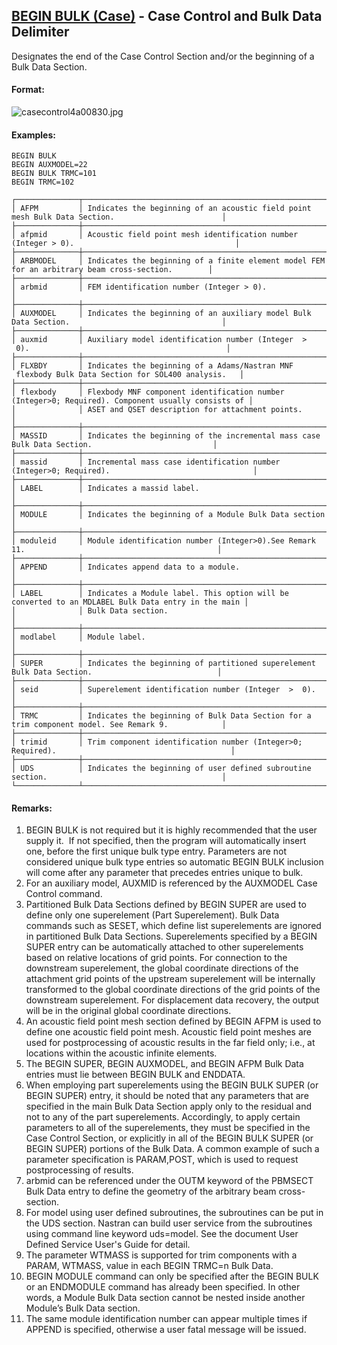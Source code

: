 ## [BEGIN BULK (Case)](https://nexus.hexagon.com/documentationcenter/bundle/MSC_Nastran_2022.4/page/Nastran_Combined_Book/qrg/casecontrol4a/TOC.BEGIN.BULK.Case.xhtml) - Case Control and Bulk Data Delimiter

Designates the end of the Case Control Section and/or the beginning of a Bulk Data Section.

#### Format:

![casecontrol4a00830.jpg](https://help-be.hexagonmi.com/bundle/MSC_Nastran_2022.4/page/Nastran_Combined_Book/qrg/casecontrol4a/../../../assets/casecontrol4a00830.jpg?_LANG=enus)  

#### Examples:

```nastran
BEGIN BULK
BEGIN AUXMODEL=22
BEGIN BULK TRMC=101
BEGIN TRMC=102
```

```text
┌──────────────┬───────────────────────────────────────────────────────────────────────────────────────────────────┐
│ AFPM         │ Indicates the beginning of an acoustic field point mesh Bulk Data Section.                        │
├──────────────┼───────────────────────────────────────────────────────────────────────────────────────────────────┤
│ afpmid       │ Acoustic field point mesh identification number (Integer > 0).                                    │
├──────────────┼───────────────────────────────────────────────────────────────────────────────────────────────────┤
│ ARBMODEL     │ Indicates the beginning of a finite element model FEM for an arbitrary beam cross-section.        │
├──────────────┼───────────────────────────────────────────────────────────────────────────────────────────────────┤
│ arbmid       │ FEM identification number (Integer > 0).                                                          │
├──────────────┼───────────────────────────────────────────────────────────────────────────────────────────────────┤
│ AUXMODEL     │ Indicates the beginning of an auxiliary model Bulk Data Section.                                  │
├──────────────┼───────────────────────────────────────────────────────────────────────────────────────────────────┤
│ auxmid       │ Auxiliary model identification number (Integer  >  0).                                            │
├──────────────┼───────────────────────────────────────────────────────────────────────────────────────────────────┤
│ FLXBDY       │ Indicates the beginning of a Adams/Nastran MNF  flexbody Bulk Data Section for SOL400 analysis.   │
├──────────────┼───────────────────────────────────────────────────────────────────────────────────────────────────┤
│ flexbody     │ Flexbody MNF component identification number (Integer>0; Required). Component usually consists of │
│              │ ASET and QSET description for attachment points.                                                  │
├──────────────┼───────────────────────────────────────────────────────────────────────────────────────────────────┤
│ MASSID       │ Indicates the beginning of the incremental mass case Bulk Data Section.                           │
├──────────────┼───────────────────────────────────────────────────────────────────────────────────────────────────┤
│ massid       │ Incremental mass case identification number (Integer>0; Required).                                │
├──────────────┼───────────────────────────────────────────────────────────────────────────────────────────────────┤
│ LABEL        │ Indicates a massid label.                                                                         │
├──────────────┼───────────────────────────────────────────────────────────────────────────────────────────────────┤
│ MODULE       │ Indicates the beginning of a Module Bulk Data section                                             │
├──────────────┼───────────────────────────────────────────────────────────────────────────────────────────────────┤
│ moduleid     │ Module identification number (Integer>0).See Remark 11.                                           │
├──────────────┼───────────────────────────────────────────────────────────────────────────────────────────────────┤
│ APPEND       │ Indicates append data to a module.                                                                │
├──────────────┼───────────────────────────────────────────────────────────────────────────────────────────────────┤
│ LABEL        │ Indicates a Module label. This option will be converted to an MDLABEL Bulk Data entry in the main │
│              │ Bulk Data section.                                                                                │
├──────────────┼───────────────────────────────────────────────────────────────────────────────────────────────────┤
│ modlabel     │ Module label.                                                                                     │
├──────────────┼───────────────────────────────────────────────────────────────────────────────────────────────────┤
│ SUPER        │ Indicates the beginning of partitioned superelement Bulk Data Section.                            │
├──────────────┼───────────────────────────────────────────────────────────────────────────────────────────────────┤
│ seid         │ Superelement identification number (Integer  >  0).                                               │
├──────────────┼───────────────────────────────────────────────────────────────────────────────────────────────────┤
│ TRMC         │ Indicates the beginning of Bulk Data Section for a trim component model. See Remark 9.            │
├──────────────┼───────────────────────────────────────────────────────────────────────────────────────────────────┤
│ trimid       │ Trim component identification number (Integer>0; Required).                                       │
├──────────────┼───────────────────────────────────────────────────────────────────────────────────────────────────┤
│ UDS          │ Indicates the beginning of user defined subroutine section.                                       │
└──────────────┴───────────────────────────────────────────────────────────────────────────────────────────────────┘
```

#### Remarks:

1. BEGIN BULK is not required but it is highly recommended that the user supply it.  If not specified, then the program will automatically insert one, before the first unique bulk type entry. Parameters are not considered unique bulk type entries so automatic BEGIN BULK inclusion will come after any parameter that precedes entries unique to bulk.
2. For an auxiliary model, AUXMID is referenced by the AUXMODEL Case Control command.
3. Partitioned Bulk Data Sections defined by BEGIN SUPER are used to define only one superelement (Part Superelement). Bulk Data commands such as SESET, which define list superelements are ignored in partitioned Bulk Data Sections.
     Superelements specified by a BEGIN SUPER entry can be automatically attached to other superelements based on relative locations of grid points. For connection to the downstream superelement, the global coordinate directions of the attachment grid points of the upstream superelement will be internally transformed to the global coordinate directions of the grid points of the downstream superelement. For displacement data recovery, the output will be in the original global coordinate directions.
4. An acoustic field point mesh section defined by BEGIN AFPM is used to define one acoustic field point mesh. Acoustic field point meshes are used for postprocessing of acoustic results in the far field only; i.e., at locations within the acoustic infinite elements.
5. The BEGIN SUPER, BEGIN AUXMODEL, and BEGIN AFPM Bulk Data entries must lie between BEGIN BULK and ENDDATA.
6. When employing part superelements using the BEGIN BULK SUPER (or BEGIN SUPER) entry, it should be noted that any parameters that are specified in the main Bulk Data Section apply only to the residual and not to any of the part superelements. Accordingly, to apply certain parameters to all of the superelements, they must be specified in the Case Control Section, or explicitly in all of the BEGIN BULK SUPER (or BEGIN SUPER) portions of the Bulk Data. A common example of such a parameter specification is PARAM,POST, which is used to request postprocessing of results.
7. arbmid can be referenced under the OUTM keyword of the PBMSECT Bulk Data entry to define the geometry of the arbitrary beam cross-section.
8. For model using user defined subroutines, the subroutines can be put in the UDS section. Nastran can build user service from the subroutines using command line keyword uds=model. See the document User Defined Service User's Guide for detail.
9. The parameter WTMASS is supported for trim components with a PARAM, WTMASS, value in each BEGIN TRMC=n Bulk Data.
10. BEGIN MODULE command can only be specified after the BEGIN BULK or an ENDMODULE command has already been specified. In other words, a Module Bulk Data section cannot be nested inside another Module’s Bulk Data section.
11. The same module identification number can appear multiple times if APPEND is specified, otherwise a user fatal message will be issued.
